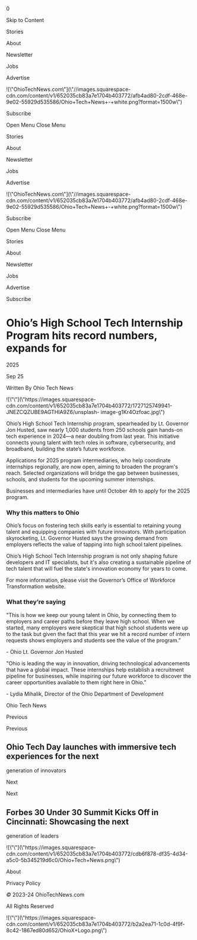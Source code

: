 0

Skip to Content

Stories

About

Newsletter

Jobs

Advertise

![\\"OhioTechNews.com\\"](\\"//images.squarespace-
cdn.com/content/v1/652035cb83a7e1704b403772/afb4ad80-2cdf-468e-9e02-55929d535586/Ohio+Tech+News+-+white.png?format=1500w\\")

Subscribe

Open Menu Close Menu

Stories

About

Newsletter

Jobs

Advertise

![\\"OhioTechNews.com\\"](\\"//images.squarespace-
cdn.com/content/v1/652035cb83a7e1704b403772/afb4ad80-2cdf-468e-9e02-55929d535586/Ohio+Tech+News+-+white.png?format=1500w\\")

Subscribe

Open Menu Close Menu

Stories

About

Newsletter

Jobs

Advertise

Subscribe

# Ohio’s High School Tech Internship Program hits record numbers, expands for
2025

Sep 25

Written By Ohio Tech News

![\\"\\"](\\"https://images.squarespace-
cdn.com/content/v1/652035cb83a7e1704b403772/1727125749941-JNEZCQZUBE9AGTHIA9Z6/unsplash-
image-g1Kr4Ozfoac.jpg\\")

Ohio’s High School Tech Internship program, spearheaded by Lt. Governor Jon
Husted, saw nearly 1,000 students from 250 schools gain hands-on tech
experience in 2024—a near doubling from last year. This initiative connects
young talent with tech roles in software, cybersecurity, and broadband,
building the state’s future workforce.

Applications for 2025 program intermediaries, who help coordinate internships
regionally, are now open, aiming to broaden the program\'s reach. Selected
organizations will bridge the gap between businesses, schools, and students
for the upcoming summer internships.

Businesses and intermediaries have until October 4th to apply for the 2025
program.

### Why this matters to Ohio

Ohio’s focus on fostering tech skills early is essential to retaining young
talent and equipping companies with future innovators. With participation
skyrocketing, Lt. Governor Husted says the growing demand from employers
reflects the value of tapping into high school talent pipelines.

Ohio’s High School Tech Internship program is not only shaping future
developers and IT specialists, but it\'s also creating a sustainable pipeline
of tech talent that will fuel the state\'s innovation economy for years to
come.

For more information, please visit the Governor’s Office of Workforce
Transformation website.

### What they’re saying

\"This is how we keep our young talent in Ohio, by connecting them to
employers and career paths before they leave high school. When we started,
many employers were skeptical that high school students were up to the task
but given the fact that this year we hit a record number of intern requests
shows employers and students see the value of the program.”

\- Ohio Lt. Governor Jon Husted

\"Ohio is leading the way in innovation, driving technological advancements
that have a global impact. These internships help establish a recruitment
pipeline for businesses, while inspiring our future workforce to discover the
career opportunities available to them right here in Ohio.”

\- Lydia Mihalik, Director of the Ohio Department of Development

Ohio Tech News

Previous

Previous

## Ohio Tech Day launches with immersive tech experiences for the next
generation of innovators

Next

Next

## Forbes 30 Under 30 Summit Kicks Off in Cincinnati: Showcasing the next
generation of leaders

![\\"\\"](\\"https://images.squarespace-
cdn.com/content/v1/652035cb83a7e1704b403772/cdb6f878-df35-4d34-a5c0-5b345219d6c0/Ohio+Tech+News.png\\")

About

Privacy Policy

 _©_ 2023-24 OhioTechNews.com

All Rights Reserved

![\\"\\"](\\"https://images.squarespace-
cdn.com/content/v1/652035cb83a7e1704b403772/b2a2ea71-1c0d-4f9f-8c42-1867ed80d652/OhioX+Logo.png\\")

­

­

